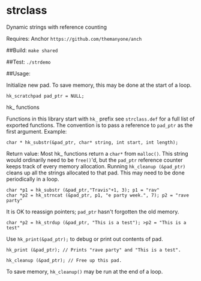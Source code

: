 # strclass
Dynamic strings with reference counting

Requires: Anchor `https://github.com/themanyone/anch`

##Build:
`make shared`

##Test:
`./strdemo`

##Usage:

Initialize new pad. To save memory, this may be done at the start of a loop.

`hk_scratchpad pad_ptr = NULL;`

hk_ functions

Functions in this library start with `hk_` prefix see `strclass.def` for a full list of exported functions. The convention is to pass a reference to `pad_ptr` as the first argument.
Example:

`char * hk_substr(&pad_ptr, char* string, int start, int length);`

Return value: Most hk_ functions return a `char*` from `malloc()`. This string would ordinarily need to be `free()`'d, but the `pad_ptr` reference counter keeps track of every memory allocation. Running `hk_cleanup (&pad_ptr)` cleans up all the strings allocated to that pad. This may need to be done periodically in a loop.

```
char *p1 = hk_substr (&pad_ptr,"Travis"+1, 3); p1 = "rav"
char *p2 = hk_strncat (&pad_ptr, p1, "e party week.", 7); p2 = "rave party"
```

It is OK to reassign pointers; `pad_ptr` hasn't forgotten the old memory.

`char *p2 = hk_strdup (&pad_ptr, "This is a test"); >p2 = "This is a test"`

Use `hk_print(&pad_ptr);` to debug or print out contents of pad.

`hk_print (&pad_ptr); // Prints "rave party" and "This is a test".`

`hk_cleanup (&pad_ptr); // Free up this pad.`

To save memory, `hk_cleanup()` may be run at the end of a loop.
